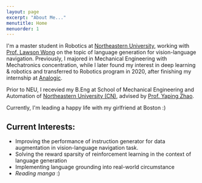 ```yaml
---
layout: page
excerpt: "About Me..."
menutitle: Home
menuorder: 1
---
```


I'm a master student in Robotics at [Northeastern University](https://www.northeastern.edu/), working with [Prof. Lawson Wong](https://www.khoury.northeastern.edu/people/lawson-wong/) on the topic of language generation for vision-language navigation. Previously, I majored in Mechanical Engineering with Mechatronics concentration, while I later found my interest in deep learning & robotics and transferred  to Robotics program in 2020, after finishing my internship at [Analogic](https://www.analogic.com/).

Prior to NEU, I recevied my B.Eng at School of Mechanical Engineering and Automation of [Northeastern University (CN)](http://english.neu.edu.cn/), advised by [Prof. Yaping Zhao](http://www.me.neu.edu.cn/2015/1105/c3344a55926/pagem.htm).

Currently, I'm leading a happy life with my girlfriend at Boston :)
## Current Interests:

- Improving the performance of instruction generator for data augmentation in vision-language navigation task.
- Solving the reward sparsity of reinforcement learning in the context of language generation
- Implementing language grounding into real-world circumstance
- *Reading manga* :)
